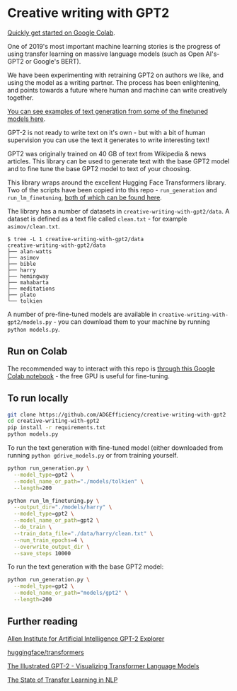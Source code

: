 # Creative writing with GPT2

[Quickly get started on Google Colab](https://colab.research.google.com/drive/1sNtF6Z9U_fXIIZHfJqpZVr_-vh3Ki8GN).

One of 2019's most important machine learning stories is the progress of using transfer learning on massive language models (such as Open AI's- GPT2 or Google's BERT).

We have been experimenting with retraining GPT2 on authors we like, and using the model as a writing partner. The process has been enlightening, and points towards a future where human and machine can write creatively together.

[You can see examples of text generation from some of the finetuned models here](https://github.com/ADGEfficiency/creative-writing-with-gpt2/tree/master/examples/examples.md).

GPT-2 is not ready to write text on it's own - but with a bit of human supervision you can use the text it generates to write interesting text!  

GPT2 was originally trained on 40 GB of text from Wikipedia & news articles.  This library can be used to generate text with the base GPT2 model and to fine tune the base GPT2 model to text of your choosing.

This library wraps around the excellent Hugging Face Transformers library.  Two of the scripts have been copied into this repo - `run_generation` and `run_lm_finetuning`, [both of which can be found here](https://github.com/huggingface/transformers/tree/master/examples).

The library has a number of datasets in `creative-writing-with-gpt2/data`.  A dataset is defined as a text file called `clean.txt` - for example `asimov/clean.txt`.

```
$ tree -L 1 creative-writing-with-gpt2/data
creative-writing-with-gpt2/data
├── alan-watts
├── asimov
├── bible
├── harry
├── hemingway
├── mahabarta
├── meditations
├── plato
└── tolkien
```

A number of pre-fine-tuned models are available in `creative-writing-with-gpt2/models.py` - you can download them to your machine by running `python models.py`.

## Run on Colab

The recommended way to interact with this repo is [through this Google Colab notebook](https://colab.research.google.com/drive/1sNtF6Z9U_fXIIZHfJqpZVr_-vh3Ki8GN) - the free GPU is useful for fine-tuning.

## To run locally

```bash
git clone https://github.com/ADGEfficiency/creative-writing-with-gpt2
cd creative-writing-with-gpt2
pip install -r requirements.txt
python models.py
```

To run the text generation with fine-tuned model (either downloaded from running `python gdrive_models.py` or from training yourself.

```bash
python run_generation.py \
  --model_type=gpt2 \
  --model_name_or_path="./models/tolkien" \
  --length=200
```

```bash
python run_lm_finetuning.py \
  --output_dir="./models/harry" \
  --model_type=gpt2 \
  --model_name_or_path=gpt2 \
  --do_train \
  --train_data_file="./data/harry/clean.txt" \
  --num_train_epochs=4 \
  --overwrite_output_dir \
  --save_steps 10000
```

To run the text generation with the base GPT2 model:

```bash
python run_generation.py \
  --model_type=gpt2 \
  --model_name_or_path="models/gpt2" \
  --length=200
```

## Further reading

[Allen Institute for Artificial Intelligence GPT-2 Explorer](https://gpt2.apps.allenai.org/?text=Joel%20is)

[huggingface/transformers](https://github.com/huggingface/transformers)

[The Illustrated GPT-2 - Visualizing Transformer Language Models](http://jalammar.github.io/illustrated-gpt2/)

[The State of Transfer Learning in NLP](https://ruder.io/state-of-transfer-learning-in-nlp/)
